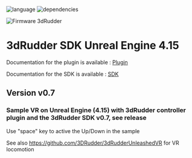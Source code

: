 ![language](https://img.shields.io/badge/Language-BluePrints-green.svg) 
![dependencies](https://img.shields.io/badge/Dependecies-Unreal%20Engine%204.15-green.svg)

![Firmware 3dRudder](https://img.shields.io/badge/Firmware%203dRudder-%3E%20v1.3.4.0-brightgreen.svg)

# 3dRudder SDK Unreal Engine 4.15

Documentation for the plugin is available : [Plugin](Doc/3dRudderPluginUnrealEngine4.pdf)

Documentation for the SDK is available : [SDK](https://github.com/3DRudder/3DRudderSDK/blob/master/Doc/3dRudderSDK.pdf)

## Version v0.7

### Sample VR on Unreal Engine (4.15) with 3dRudder controller plugin and the 3dRudder SDK v0.7, see release

Use "space" key to active the Up/Down in the sample

See also https://github.com/3DRudder/3dRudderUnleashedVR for VR locomotion
